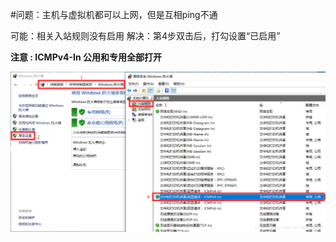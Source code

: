 
#问题：主机与虚拟机都可以上网，但是互相ping不通



可能：相关入站规则没有启用
解决：第4步双击后，打勾设置“已启用” 

__注意 : ICMPv4-In 公用和专用全部打开__


![sss](https://github.com/bigDataHell/Kangaroo-/blob/master/images/local-liunx.png)

